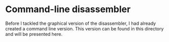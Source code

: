 # Command-line disassembler
Before I tackled the graphical version of the disassembler, I had already created a command line version. This version can be found in this directory and will be presented here.
